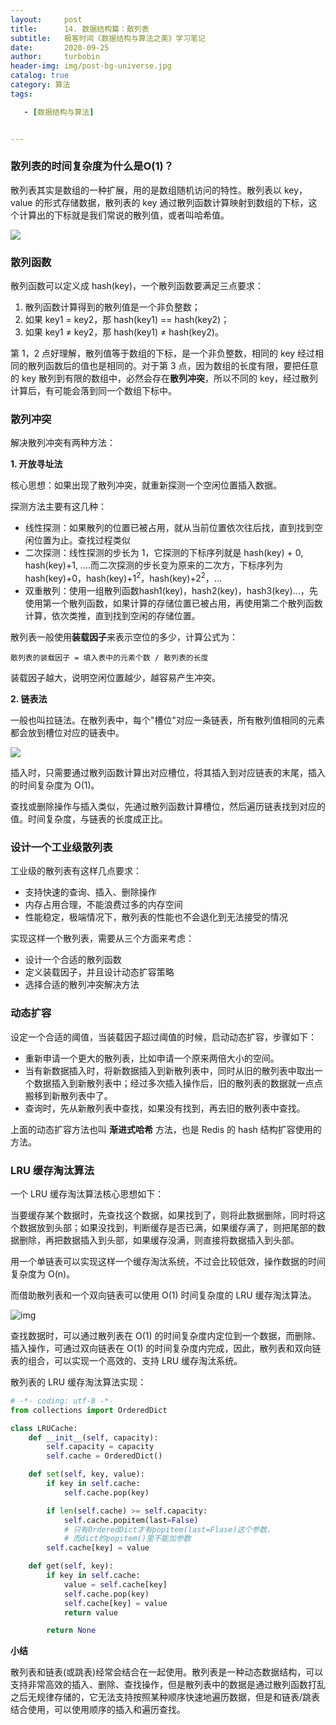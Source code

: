 ```yaml
---
layout:     post
title:      14. 数据结构篇：散列表
subtitle:   极客时间《数据结构与算法之美》学习笔记
date:       2020-09-25
author:     turbobin
header-img: img/post-bg-universe.jpg
catalog: true
category: 算法
tags:

   - [数据结构与算法]


---
```


### 散列表的时间复杂度为什么是O(1)？

散列表其实是数组的一种扩展，用的是数组随机访问的特性。散列表以 key，value 的形式存储数据，散列表的 key 通过散列函数计算映射到数组的下标，这个计算出的下标就是我们常说的散列值，或者叫哈希值。

![](https://static001.geekbang.org/resource/image/92/73/92c89a57e21f49d2f14f4424343a2773.jpg)

### 散列函数

散列函数可以定义成 hash(key)，一个散列函数要满足三点要求：

1. 散列函数计算得到的散列值是一个非负整数；
2. 如果 key1 = key2，那 hash(key1) == hash(key2)；
3. 如果 key1 ≠ key2，那 hash(key1) ≠ hash(key2)。

第 1，2 点好理解，散列值等于数组的下标，是一个非负整数，相同的 key 经过相同的散列函数后的值也是相同的。对于第 3 点，因为数组的长度有限，要把任意的 key 散列到有限的数组中，必然会存在**散列冲突**，所以不同的 key，经过散列计算后，有可能会落到同一个数组下标中。

### 散列冲突

解决散列冲突有两种方法：

**1. 开放寻址法**

核心思想：如果出现了散列冲突，就重新探测一个空闲位置插入数据。

探测方法主要有这几种：

- 线性探测：如果散列的位置已被占用，就从当前位置依次往后找，直到找到空闲位置为止。查找过程类似
- 二次探测：线性探测的步长为 1，它探测的下标序列就是 hash(key) + 0,  hash(key)+1, ....而二次探测的步长变为原来的二次方，下标序列为 hash(key)+0，hash(key)+1<sup>2</sup>，hash(key)+2<sup>2</sup>，...
- 双重散列：使用一组散列函数hash1(key)，hash2(key)，hash3(key)...，先使用第一个散列函数，如果计算的存储位置已被占用，再使用第二个散列函数计算，依次类推，直到找到空闲的存储位置。

散列表一般使用**装载因子**来表示空位的多少，计算公式为：

```
散列表的装载因子 = 填入表中的元素个数 / 散列表的长度
```

装载因子越大，说明空闲位置越少，越容易产生冲突。

**2. 链表法**

一般也叫拉链法。在散列表中，每个"槽位"对应一条链表，所有散列值相同的元素都会放到槽位对应的链表中。

![](https://static001.geekbang.org/resource/image/a4/7f/a4b77d593e4cb76acb2b0689294ec17f.jpg)

插入时，只需要通过散列函数计算出对应槽位，将其插入到对应链表的末尾，插入的时间复杂度为 O(1)。

查找或删除操作与插入类似，先通过散列函数计算槽位，然后遍历链表找到对应的值。时间复杂度，与链表的长度成正比。

### 设计一个工业级散列表

工业级的散列表有这样几点要求：

- 支持快速的查询、插入、删除操作
- 内存占用合理，不能浪费过多的内存空间
- 性能稳定，极端情况下，散列表的性能也不会退化到无法接受的情况

实现这样一个散列表，需要从三个方面来考虑：

- 设计一个合适的散列函数
- 定义装载因子，并且设计动态扩容策略
- 选择合适的散列冲突解决方法

### 动态扩容

设定一个合适的阈值，当装载因子超过阈值的时候，启动动态扩容，步骤如下：

- 重新申请一个更大的散列表，比如申请一个原来两倍大小的空间。
- 当有新数据插入时，将新数据插入到新散列表中，同时从旧的散列表中取出一个数据插入到新散列表中；经过多次插入操作后，旧的散列表的数据就一点点搬移到新散列表中了。
- 查询时，先从新散列表中查找，如果没有找到，再去旧的散列表中查找。

上面的动态扩容方法也叫 **渐进式哈希** 方法，也是 Redis 的 hash 结构扩容使用的方法。

### LRU 缓存淘汰算法

一个 LRU 缓存淘汰算法核心思想如下：

当要缓存某个数据时，先查找这个数据，如果找到了，则将此数据删除，同时将这个数据放到头部；如果没找到，判断缓存是否已满，如果缓存满了，则把尾部的数据删除，再把数据插入到头部，如果缓存没满，则直接将数据插入到头部。

用一个单链表可以实现这样一个缓存淘汰系统，不过会比较低效，操作数据的时间复杂度为 O(n)。

而借助散列表和一个双向链表可以使用 O(1) 时间复杂度的 LRU 缓存淘汰算法。

![img](https://static001.geekbang.org/resource/image/ea/6e/eaefd5f4028cc7d4cfbb56b24ce8ae6e.jpg)

查找数据时，可以通过散列表在 O(1) 的时间复杂度内定位到一个数据，而删除、插入操作，可通过双向链表在 O(1) 的时间复杂度内完成，因此，散列表和双向链表的组合，可以实现一个高效的、支持 LRU 缓存淘汰系统。

散列表的 LRU 缓存淘汰算法实现：

```python
# -*- coding: utf-8 -*-
from collections import OrderedDict

class LRUCache:
    def __init__(self, capacity):
        self.capacity = capacity
        self.cache = OrderedDict()

    def set(self, key, value):
        if key in self.cache:
            self.cache.pop(key)

        if len(self.cache) >= self.capacity:
            self.cache.popitem(last=False)  
            # 只有OrderedDict才有popitem(last=Flase)这个参数，
            # 而dict的popitem()里不能加参数
        self.cache[key] = value

    def get(self, key):
        if key in self.cache:
            value = self.cache[key]
            self.cache.pop(key)
            self.cache[key] = value
            return value

        return None
```

**小结**

散列表和链表(或跳表)经常会结合在一起使用。散列表是一种动态数据结构，可以支持非常高效的插入、删除、查找操作，但是散列表中的数据是通过散列函数打乱之后无规律存储的，它无法支持按照某种顺序快速地遍历数据，但是和链表/跳表结合使用，可以使用顺序的插入和遍历查找。
